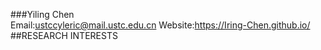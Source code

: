 ###Yiling Chen  
Email:ustccyleric@mail.ustc.edu.cn   Website:https://Iring-Chen.github.io/  
##RESEARCH INTERESTS
